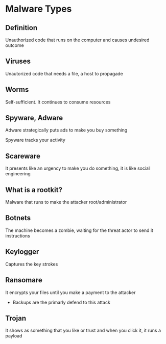 # Malware Types

## Definition

Unauthorized code that runs on the computer and causes undesired outcome

## Viruses

Unautorized code that needs a file, a host to propagade&#x20;

## Worms

Self-sufficient. It continues to consume resources&#x20;

## Spyware, Adware

Adware strategically puts ads to make you buy something

Spyware tracks your activity&#x20;

## Scareware

It presents like an urgency to make you do something, it is like social engineering&#x20;



## What is a rootkit?

Malware that runs to make the attacker root/administrator



## Botnets

The machine becomes a zombie, waiting for the threat actor to send it instructions

## Keylogger

Captures the key strokes



## Ransomare

It encrypts your files until you make a payment to the attacker

* Backups are the primarly defend to this attack

## Trojan

It shows as something that you like or trust and when you click it, it runs a payload
